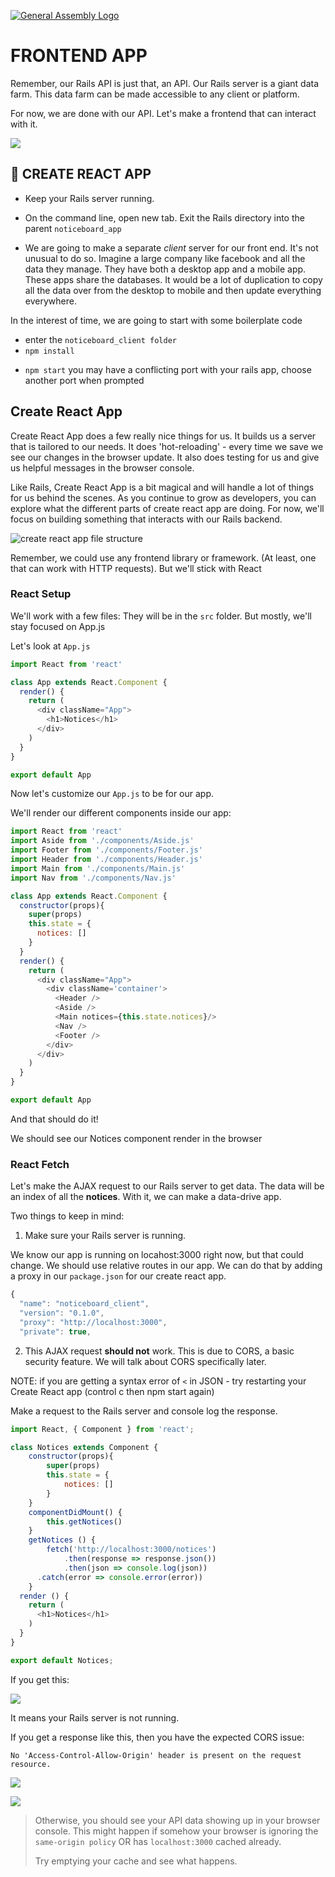 [![General Assembly Logo](/ga_cog.png)](https://generalassemb.ly)
# FRONTEND APP

Remember, our Rails API is just that, an API. Our Rails server is a giant data farm. This data farm can be made accessible to any client or platform.

For now, we are done with our API. Let's make a frontend that can interact with it.

![](https://i.imgur.com/zm4EeFX.png)

## &#x1F684; CREATE REACT APP

* Keep your Rails server running.

* On the command line, open new tab. Exit the Rails directory into the parent `noticeboard_app`

* We are going to make a separate _client_ server for our front end. It's not unusual to do so. Imagine a large company like facebook and all the data they manage. They have both a desktop app and a mobile app. These apps share the databases. It would be a lot of duplication to copy all the data over from the desktop to mobile and then update everything everywhere.

In the interest of time, we are going to start with some boilerplate code

- enter the `noticeboard_client folder`
- `npm install`


* `npm start` you may have a conflicting port with your rails app, choose another port when prompted


## Create React App
Create React App does a few really nice things for us. It builds us a server that is tailored to our needs. It does 'hot-reloading' - every time we save we see our changes in the browser update. It also does testing for us and give us helpful messages in the browser console.

Like Rails, Create React App is a bit magical and will handle a lot of things for us behind the scenes. As you continue to grow as developers, you can explore what the different parts of create react app are doing. For now, we'll focus on building something that interacts with our Rails backend.


![create react app file structure](https://i.imgur.com/bzf5feu.png)


Remember, we could use any frontend library or framework. (At least, one that can work with HTTP requests). But we'll stick with React


### React Setup

We'll work with a few files: They will be in the `src` folder. But mostly, we'll stay focused on App.js


Let's look at `App.js`



```js
import React from 'react'

class App extends React.Component {
  render() {
    return (
      <div className="App">
        <h1>Notices</h1>
      </div>
    )
  }
}

export default App
```


Now let's customize our `App.js` to be for our app.


We'll render our different components inside our app:

```js
import React from 'react'
import Aside from './components/Aside.js'
import Footer from './components/Footer.js'
import Header from './components/Header.js'
import Main from './components/Main.js'
import Nav from './components/Nav.js'

class App extends React.Component {
  constructor(props){
    super(props)
    this.state = {
      notices: []
    }
  }
  render() {
    return (
      <div className="App">
        <div className='container'>
          <Header />
          <Aside />
          <Main notices={this.state.notices}/>
          <Nav />
          <Footer />
        </div>
      </div>
    )
  }
}

export default App

```

And that should do it!

We should see our Notices component render in the browser

### React Fetch

Let's make the AJAX request to our Rails server to get data. The data will be an index of all the **notices**. With it, we can make a data-drive app.

Two things to keep in mind:

1. Make sure your Rails server is running.

We know our app is running on locahost:3000 right now, but that could change. We should use relative routes in our app. We can do that by adding a proxy in our `package.json` for our create react app.

```js
{
  "name": "noticeboard_client",
  "version": "0.1.0",
  "proxy": "http://localhost:3000",
  "private": true,
```


2. This AJAX request **should not** work. This is due to CORS, a basic security feature. We will talk about CORS specifically later.

NOTE: if you are getting a syntax error of `<` in JSON - try restarting your Create React app (control c then npm start again)

Make a request to the Rails server and console log the response. 

```javascript
import React, { Component } from 'react';

class Notices extends Component {
	constructor(props){
		super(props)
		this.state = {
			notices: []
		}
	}
	componentDidMount() {
		this.getNotices()
	}
	getNotices () {
		fetch('http://localhost:3000/notices')
			.then(response => response.json())
			.then(json => console.log(json))
      .catch(error => console.error(error))
	}
  render () {
    return (
      <h1>Notices</h1>
    )
  }
}

export default Notices;
```

If you get this:

![](https://i.imgur.com/l8VZfgv.png)

It means your Rails server is not running.

If you get a response like this, then you have the expected CORS issue:

```
No 'Access-Control-Allow-Origin' header is present on the request resource.
```

![](https://i.imgur.com/jowW1st.png)

![](https://i.imgur.com/s2ruqcN.png)

> Otherwise, you should see your API data showing up in your browser console. This might happen if somehow your browser is ignoring the `same-origin policy` OR has `localhost:3000` cached already.
>
> Try emptying your cache and see what happens.

<br>
